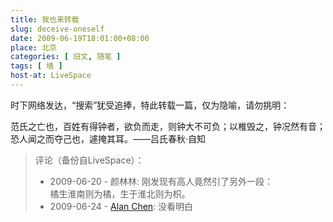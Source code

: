 ```yaml
---
title: 我也来转载
slug: deceive-oneself
date: 2009-06-19T18:01:00+08:00
place: 北京
categories: [ 旧文, 随笔 ]
tags: [ 墙 ]
host-at: LiveSpace
---
```

时下网络发达，“搜索”犹受追捧，特此转载一篇，仅为隐喻，请勿挑明：

范氏之亡也，百姓有得钟者，欲负而走，则钟大不可负；以椎毁之，钟况然有音；恐人闻之而夺己也，遽掩其耳。——吕氏春秋·自知

> 评论（备份自LiveSpace）：
> 
> * 2009-06-20 - 颜林林: 刚发现有高人竟然引了另外一段：<br>橘生淮南则为橘，生于淮北则为枳。
> * 2009-06-24 - [Alan Chen](http://cid-bc50ca5b7024dc31.profile.live.com/): 没看明白
